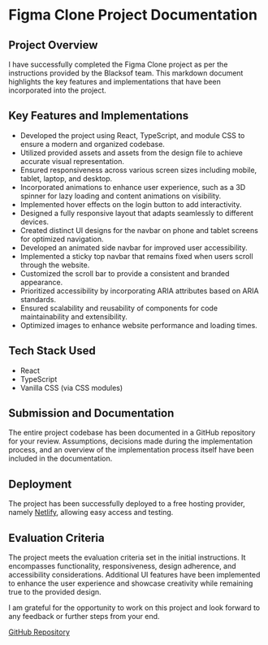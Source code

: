 # Figma Clone Project Documentation

## Project Overview

I have successfully completed the Figma Clone project as per the instructions provided by the Blacksof team. This markdown document highlights the key features and implementations that have been incorporated into the project.

## Key Features and Implementations

- Developed the project using React, TypeScript, and module CSS to ensure a modern and organized codebase.
- Utilized provided assets and assets from the design file to achieve accurate visual representation.
- Ensured responsiveness across various screen sizes including mobile, tablet, laptop, and desktop.
- Incorporated animations to enhance user experience, such as a 3D spinner for lazy loading and content animations on visibility.
- Implemented hover effects on the login button to add interactivity.
- Designed a fully responsive layout that adapts seamlessly to different devices.
- Created distinct UI designs for the navbar on phone and tablet screens for optimized navigation.
- Developed an animated side navbar for improved user accessibility.
- Implemented a sticky top navbar that remains fixed when users scroll through the website.
- Customized the scroll bar to provide a consistent and branded appearance.
- Prioritized accessibility by incorporating ARIA attributes based on ARIA standards.
- Ensured scalability and reusability of components for code maintainability and extensibility.
- Optimized images to enhance website performance and loading times.

## Tech Stack Used

- React
- TypeScript
- Vanilla CSS (via CSS modules)

## Submission and Documentation

The entire project codebase has been documented in a GitHub repository for your review. Assumptions, decisions made during the implementation process, and an overview of the implementation process itself have been included in the documentation.

## Deployment

The project has been successfully deployed to a free hosting provider, namely [Netlify](https://blacksof-task.netlify.app/), allowing easy access and testing.

## Evaluation Criteria

The project meets the evaluation criteria set in the initial instructions. It encompasses functionality, responsiveness, design adherence, and accessibility considerations. Additional UI features have been implemented to enhance the user experience and showcase creativity while remaining true to the provided design.

I am grateful for the opportunity to work on this project and look forward to any feedback or further steps from your end.

[GitHub Repository](https://github.com/yourusername/your-repo-name)
